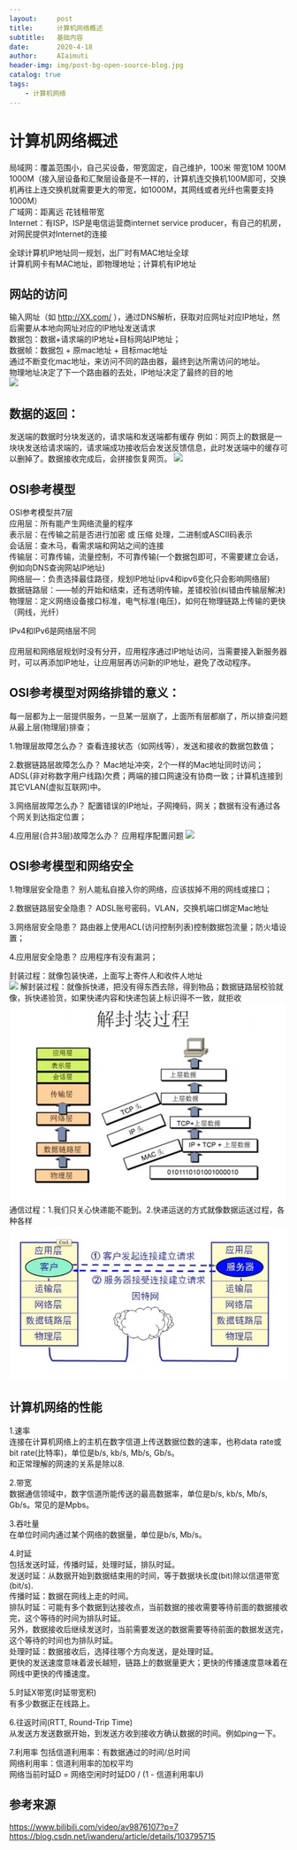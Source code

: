 ```yaml
---
layout:     post
title:      计算机网络概述
subtitle:   基础内容
date:       2020-4-18
author:     AIaimuti
header-img: img/post-bg-open-source-blog.jpg
catalog: true
tags:
    - 计算机网络
---
```


# 计算机网络概述

局域网：覆盖范围小，自己买设备，带宽固定，自己维护，100米 带宽10M 100M 1000M（接入层设备和汇聚层设备是不一样的，计算机连交换机100M即可，交换机再往上连交换机就需要更大的带宽，如1000M，其网线或者光纤也需要支持1000M）<br>
广域网：距离远 花钱租带宽<br>
Internet：有ISP，ISP是电信运营商internet service producer，有自己的机房，对网民提供对Internet的连接<br>

全球计算机IP地址同一规划，出厂时有MAC地址全球<br>
计算机网卡有MAC地址，即物理地址；计算机有IP地址

## 网站的访问
输入网址（如 http://XX.com/ ），通过DNS解析，获取对应网址对应IP地址，然后需要从本地向网址对应的IP地址发送请求<br>
数据包：数据+请求端的IP地址+目标网站IP地址；<br>
数据帧：数据包 + 原mac地址 + 目标mac地址<br>
通过不断变化mac地址，来访问不同的路由器，最终到达所需访问的地址。<br>
物理地址决定了下一个路由器的去处，IP地址决定了最终的目的地  
![](https://img-blog.csdnimg.cn/20200102005246159.png?x-oss-process=image/watermark,type_ZmFuZ3poZW5naGVpdGk,shadow_10,text_aHR0cHM6Ly9ibG9nLmNzZG4ubmV0L2l3YW5kZXJ1,size_16,color_FFFFFF,t_70)

## 数据的返回：
发送端的数据时分块发送的，请求端和发送端都有缓存
例如：网页上的数据是一块块发送给请求端的，请求端成功接收后会发送反馈信息，此时发送端中的缓存可以删掉了。数据接收完成后，会拼接恢复网页。
![](https://img-blog.csdnimg.cn/20200102005316692.png?x-oss-process=image/watermark,type_ZmFuZ3poZW5naGVpdGk,shadow_10,text_aHR0cHM6Ly9ibG9nLmNzZG4ubmV0L2l3YW5kZXJ1,size_16,color_FFFFFF,t_70)

## OSI参考模型
OSI参考模型共7层<br>
应用层：所有能产生网络流量的程序<br>
表示层：在传输之前是否进行加密 或 压缩 处理，二进制或ASCII码表示<br>
会话层：查木马，看需求端和网站之间的连接<br>
传输层：可靠传输，流量控制，不可靠传输(一个数据包即可，不需要建立会话，例如向DNS查询网站IP地址)<br>
网络层—：负责选择最佳路径，规划IP地址(ipv4和ipv6变化只会影响网络层)<br>
数据链路层：——帧的开始和结束，还有透明传输，差错校验(纠错由传输层解决)<br>
物理层：定义网络设备接口标准，电气标准(电压)，如何在物理链路上传输的更快（网线，光纤）

IPv4和IPv6是网络层不同<br><br>
应用层和网络层规划时没有分开，应用程序通过IP地址访问，当需要接入新服务器时，可以再添加IP地址，让应用层再访问新的IP地址，避免了改动程序。


## OSI参考模型对网络排错的意义：

每一层都为上一层提供服务，一旦某一层崩了，上面所有层都崩了，所以排查问题从最上层(物理层)排查；

1.物理层故障怎么办？
查看连接状态（如网线等），发送和接收的数据包数值；

2.数据链路层故障怎么办？
Mac地址冲突，2个一样的Mac地址同时访问；ADSL(非对称数字用户线路)欠费；两端的接口网速没有协商一致；计算机连接到其它VLAN(虚拟互联网)中。

3.网络层故障怎么办？
配置错误的IP地址，子网掩码，网关；数据有没有通过各个网关到达指定位置；

4.应用层(合并3层)故障怎么办？
应用程序配置问题
![](https://img-blog.csdnimg.cn/2020010200534545.png?x-oss-process=image/watermark,type_ZmFuZ3poZW5naGVpdGk,shadow_10,text_aHR0cHM6Ly9ibG9nLmNzZG4ubmV0L2l3YW5kZXJ1,size_16,color_FFFFFF,t_70)
## OSI参考模型和网络安全
1.物理层安全隐患？
别人能私自接入你的网络，应该拔掉不用的网线或接口；

2.数据链路层安全隐患？
ADSL账号密码，VLAN，交换机端口绑定Mac地址

3.网络层安全隐患？
路由器上使用ACL(访问控制列表)控制数据包流量；防火墙设置；

4.应用层安全隐患？
应用程序有没有漏洞；

封装过程：就像包装快递，上面写上寄件人和收件人地址<br>
![](https://img-blog.csdnimg.cn/20200102005413482.png?x-oss-process=image/watermark,type_ZmFuZ3poZW5naGVpdGk,shadow_10,text_aHR0cHM6Ly9ibG9nLmNzZG4ubmV0L2l3YW5kZXJ1,size_16,color_FFFFFF,t_70)
解封装过程：就像拆快递，把没有得东西去除，得到物品；数据链路层校验就像，拆快递验货，如果快递内容和快递包装上标识得不一致，就拒收<br>
![](https://github.com/AIaimuti/aiaimuti.github.io/blob/master/img/Computer_Network/decode.jpg)
通信过程：1.我们只关心快递能不能到。2.快递运送的方式就像数据运送过程，各种各样<br>
![](https://github.com/AIaimuti/aiaimuti.github.io/blob/master/img/Computer_Network/communication.jpg)

## 计算机网络的性能
1.速率<br>
连接在计算机网络上的主机在数字信道上传送数据位数的速率，也称data rate或bit rate(比特率)，单位是b/s, kb/s, Mb/s, Gb/s。<br>
和正常理解的网速的关系是除以8.

2.带宽<br>
数据通信领域中，数字信道所能传送的最高数据率，单位是b/s, kb/s, Mb/s, Gb/s。常见的是Mpbs。

3.吞吐量<br>
在单位时间内通过某个网络的数据量，单位是b/s, Mb/s。

4.时延<br>
包括发送时延，传播时延，处理时延，排队时延。<br>
发送时延：从数据开始到数据结束用的时间，等于数据块长度(bit)除以信道带宽(bit/s). <br>
传播时延：数据在网线上走的时间。<br>
排队时延：可能有多个数据到达接收点，当前数据的接收需要等待前面的数据接收完，这个等待的时间为排队时延。<br>
另外，数据接收后继续发送时，当前需要发送的数据需要等待前面的数据发送完，这个等待的时间也为排队时延。<br>
处理时延：数据接收后，选择往哪个方向发送，是处理时延。<br>
更快的发送速度意味着波长越短，链路上的数据量更大；更快的传播速度意味着在网线中更快的传播速度。

5.时延X带宽(时延带宽积)<br>
有多少数据正在线路上。

6.往返时间(RTT, Round-Trip Time)<br>
从发送方发送数据开始，到发送方收到接收方确认数据的时间。例如ping一下。

7.利用率
包括信道利用率：有数据通过的时间/总时间<br>
网络利用率：信道利用率的加权平均<br>
网络当前时延D = 网络空闲时时延D0 / (1 - 信道利用率U)

## 参考来源
https://www.bilibili.com/video/av9876107?p=7<br>
https://blog.csdn.net/iwanderu/article/details/103795715

